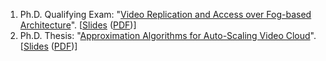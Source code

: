 1. Ph.D. Qualifying Exam: "[Video Replication and Access over Fog-based Architecture](files/fog_survey/main.pdf)". \[[Slides](files\fog_survey\FogSurvey.pptx) ([PDF](files\fog_survey\FogSurvey.pdf))\]
2. Ph.D. Thesis: "[Approximation Algorithms for Auto-Scaling Video Cloud](files/thesis/main.pdf)". \[[Slides](files\thesis\thesis.pptx) ([PDF](files\thesis\thesis.pdf))\]
